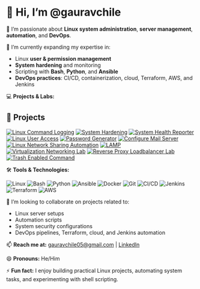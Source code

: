 # 👋 Hi, I’m @gauravchile

👀 I’m passionate about **Linux system administration**, **server management**, **automation**, and **DevOps**.  

🌱 I’m currently expanding my expertise in:

- Linux **user & permission management**  
- **System hardening** and monitoring  
- Scripting with **Bash**, **Python**, and **Ansible**  
- **DevOps practices**: CI/CD, containerization, cloud, Terraform, AWS, and Jenkins  

💻 **Projects & Labs:**

## 📂 Projects

[![Linux Command Logging](https://img.shields.io/badge/Linux--Command--Logging-Shell-blue?logo=gnu-bash)](https://github.com/gauravchile/Linux-command-logging)   [![System Hardening](https://img.shields.io/badge/System--Hardening-Shell-green?logo=gnu-bash)](https://github.com/gauravchile/System-hardening)   [![System Health Reporter](https://img.shields.io/badge/System--Health--Reporter-Shell-orange?logo=gnu-bash)](https://github.com/gauravchile/System_health_reporter)   [![Linux User Access](https://img.shields.io/badge/Linux--User--Access-Shell-red?logo=gnu-bash)](https://github.com/gauravchile/linux-user-access)   [![Password Generator](https://img.shields.io/badge/Password--Generator-Shell-purple?logo=gnu-bash)](https://github.com/gauravchile/Password-generator)   [![Configure Mail Server](https://img.shields.io/badge/Configure--Mail--Server-Shell-yellow?logo=gnu-bash)](https://github.com/gauravchile/Configure_mail_server)   [![Linux Network Sharing Automation](https://img.shields.io/badge/Linux--Network--Sharing--Automation-Shell-teal?logo=gnu-bash)](https://github.com/gauravchile/Linux_network_sharing_automation)   [![LAMP](https://img.shields.io/badge/LAMP-Shell-pink?logo=gnu-bash)](https://github.com/gauravchile/LAMP)   [![Virtualization Networking Lab](https://img.shields.io/badge/Virtualization--Networking--Lab-Shell-lightgrey?logo=gnu-bash)](https://github.com/gauravchile/Virtualization_networking_lab)   [![Reverse Proxy Loadbalancer Lab](https://img.shields.io/badge/Reverse--Proxy--Loadbalancer--Lab-Shell-brown?logo=gnu-bash)](https://github.com/gauravchile/Reverse_proxy_loadbalancer_lab)   [![Trash Enabled Command](https://img.shields.io/badge/Trash--Enabled--Command-Shell-lightblue?logo=gnu-bash)](https://github.com/gauravchile/Trash-enabled-command)  

🛠️ **Tools & Technologies:**  

![Linux](https://img.shields.io/badge/Linux-FCC624?logo=linux&logoColor=black)  ![Bash](https://img.shields.io/badge/Bash-4EAA25?logo=gnu-bash&logoColor=white)  ![Python](https://img.shields.io/badge/Python-3776AB?logo=python&logoColor=white)  ![Ansible](https://img.shields.io/badge/Ansible-EE0000?logo=ansible&logoColor=white)  ![Docker](https://img.shields.io/badge/Docker-2496ED?logo=docker&logoColor=white)  ![Git](https://img.shields.io/badge/Git-F05032?logo=git&logoColor=white)  ![CI/CD](https://img.shields.io/badge/CI%2FCD-F0DB4F?logo=jenkins&logoColor=white)  ![Jenkins](https://img.shields.io/badge/Jenkins-D24939?logo=jenkins&logoColor=white)  ![Terraform](https://img.shields.io/badge/Terraform-623CE4?logo=terraform&logoColor=white)  ![AWS](https://img.shields.io/badge/AWS-232F3E?logo=amazon-aws&logoColor=white)  

💞️ I’m looking to collaborate on projects related to:

- Linux server setups  
- Automation scripts  
- System security configurations  
- DevOps pipelines, Terraform, cloud, and Jenkins automation  

📫 **Reach me at:** [gauravchile05@gmail.com](mailto:gauravchile05@gmail.com) | [LinkedIn](https://www.linkedin.com/in/gaurav-chile/)  

😄 **Pronouns:** He/Him  

⚡ **Fun fact:** I enjoy building practical Linux projects, automating system tasks, and experimenting with shell scripting.
